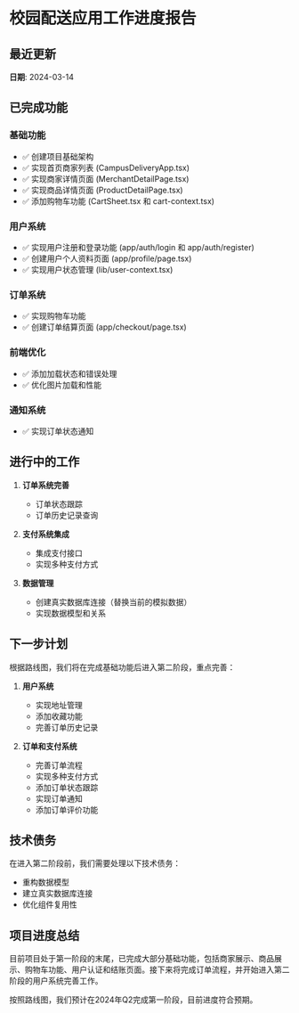 # 校园配送应用工作进度报告

## 最近更新
**日期**: 2024-03-14

## 已完成功能

### 基础功能
- ✅ 创建项目基础架构
- ✅ 实现首页商家列表 (CampusDeliveryApp.tsx)
- ✅ 实现商家详情页面 (MerchantDetailPage.tsx)
- ✅ 实现商品详情页面 (ProductDetailPage.tsx)
- ✅ 添加购物车功能 (CartSheet.tsx 和 cart-context.tsx)

### 用户系统
- ✅ 实现用户注册和登录功能 (app/auth/login 和 app/auth/register)
- ✅ 创建用户个人资料页面 (app/profile/page.tsx)
- ✅ 实现用户状态管理 (lib/user-context.tsx)

### 订单系统
- ✅ 实现购物车功能
- ✅ 创建订单结算页面 (app/checkout/page.tsx)

### 前端优化
- ✅ 添加加载状态和错误处理
- ✅ 优化图片加载和性能

### 通知系统
- ✅ 实现订单状态通知

## 进行中的工作

1. **订单系统完善**
   - 订单状态跟踪
   - 订单历史记录查询

2. **支付系统集成**
   - 集成支付接口
   - 实现多种支付方式

3. **数据管理**
   - 创建真实数据库连接（替换当前的模拟数据）
   - 实现数据模型和关系

## 下一步计划

根据路线图，我们将在完成基础功能后进入第二阶段，重点完善：

1. **用户系统**
   - 实现地址管理
   - 添加收藏功能
   - 完善订单历史记录

2. **订单和支付系统**
   - 完善订单流程
   - 实现多种支付方式
   - 添加订单状态跟踪
   - 实现订单通知
   - 添加订单评价功能

## 技术债务

在进入第二阶段前，我们需要处理以下技术债务：
- 重构数据模型
- 建立真实数据库连接
- 优化组件复用性

## 项目进度总结

目前项目处于第一阶段的末尾，已完成大部分基础功能，包括商家展示、商品展示、购物车功能、用户认证和结账页面。接下来将完成订单流程，并开始进入第二阶段的用户系统完善工作。

按照路线图，我们预计在2024年Q2完成第一阶段，目前进度符合预期。 